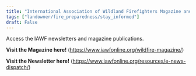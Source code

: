 ```yaml
---
title: "International Association of Wildland Firefighters Magazine and Newsletter"
tags: ["landowner/fire_preparedness/stay_informed"]
draft: False
---
```


Access the IAWF newsletters and magazine publications.

**Visit the Magazine here!** (https://www.iawfonline.org/wildfire-magazine/)

**Visit the Newsletter here!** (https://www.iawfonline.org/resources/e-news-dispatch/)

